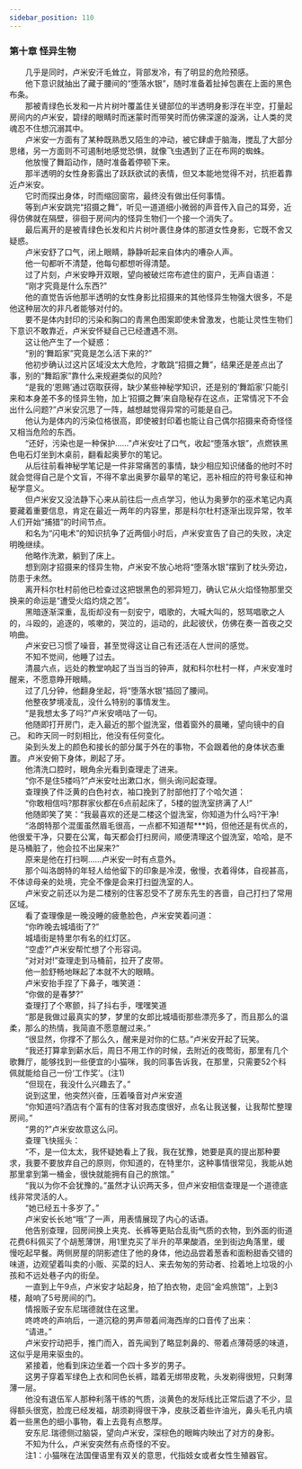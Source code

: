 ```yaml
---
sidebar_position: 110
---
```

### 第十章  怪异生物  


　　几乎是同时，卢米安汗毛耸立，背部发冷，有了明显的危险预感。  
　　他下意识就抽出了藏于腰间的“堕落水银”，随时准备着扯掉包裹在上面的黑色布条。  
　　那被青绿色长发和一片片树叶覆盖住关键部位的半透明身影浮在半空，打量起房间内的卢米安，碧绿的眼睛时而迷蒙时而带笑时而仿佛深邃的漩涡，让人类的灵魂忍不住想沉溺其中。  
　　卢米安一方面有了某种既熟悉又陌生的冲动，被它肆虐于脑海，搅乱了大部分思绪，另一方面则不可遏制地感觉恐惧，就像飞虫遇到了正在布网的蜘蛛。  
　　他放慢了舞蹈动作，随时准备着停顿下来。  
　　那半透明的女性身影露出了跃跃欲试的表情，但又本能地觉得不对，抗拒着靠近卢米安。  
　　它时而探出身体，时而缩回窗帘，最终没有做出任何事情。  
　　等到卢米安跳完“招摄之舞”，听见一道道细小微弱的声音传入自己的耳旁，近得仿佛就在隔壁，徘徊于房间内的怪异生物们一个接一个消失了。  
　　最后离开的是被青绿色长发和片片树叶裹住身体的那道女性身影，它既不舍又疑惑。  
　　卢米安舒了口气，闭上眼睛，静静听起来自体内的嘈杂人声。  
　　他一句都听不清楚，他每句都想听得清楚。  
　　过了片刻，卢米安睁开双眼，望向被破烂帘布遮住的窗户，无声自语道：  
　　“刚才究竟是什么东西?”  
　　他的直觉告诉他那半透明的女性身影比招摄来的其他怪异生物强大很多，不是他这种层次的非凡者能够对付的。  
　　要不是体内封印的污染和胸口的青黑色图案即使未曾激发，也能让灵性生物们下意识不敢靠近，卢米安怀疑自己已经遭遇不测。  
　　这让他产生了一个疑惑：  
　　“别的‘舞蹈家”究竟是怎么活下来的?”  
　　他初步确认过这片区域没太大危险，才敢跳“招摄之舞”，结果还是差点出了事，别的“舞蹈家”靠什么来规避类似的风险?  
　　“是我的‘恩赐’通过窃取获得，缺少某些神秘学知识，还是别的‘舞蹈家’只能引来和本身差不多的怪异生物，加上‘招摄之舞’来自隐秘存在这点，正常情况下不会出什么问题?”卢米安沉思了一阵，越想越觉得异常的可能是自己。  
　　他认为是体内的污染位格很高，即使被封印着也能让自己偶尔招摄来奇奇怪怪又相当危险的东西。  
　　“还好，污染也是一种保护……”卢米安吐了口气，收起“堕落水银”，点燃铁黑色电石灯坐到木桌前，翻看起奥萝尔的笔记。  
　　从后往前看神秘学笔记是一件非常痛苦的事情，缺少相应知识储备的他时不时就会觉得自己是个文盲，不得不拿出奥萝尔最早的笔记，恶补相应的符号象征和神秘学意义。  
　　但卢米安又没法静下心来从前往后一点点学习，他认为奥萝尔的巫术笔记内真要藏着重要信息，肯定在最近一两年的内容里，那是科尔杜村逐渐出现异常，牧羊人们开始“捕猎”的时间节点。  
　　和名为“闪电术”的知识抗争了近两個小时后，卢米安宣告了自己的失败，决定明晚继续。  
　　他略作洗漱，躺到了床上。  
　　想到刚才招摄来的怪异生物，卢米安不放心地将“堕落水银”摆到了枕头旁边，防患于未然。  
　　离开科尔杜村前他已检查过这把银黑色的邪异短刀，确认它从火焰怪物那里交换来的命运是“遭受火焰灼烧之苦”。  
　　黑暗逐渐深重，乱街却没有一刻安宁，唱歌的，大喊大叫的，怒骂唱歌之人的，斗殴的，追逐的，咳嗽的，哭泣的，运动的，此起彼伏，仿佛在奏一首夜之交响曲。  
　　卢米安已习惯了噪音，甚至觉得这让自己有还活在人世间的感觉。  
　　不知不觉间，他睡了过去。  
　　清晨六点，远处的教堂响起了当当当的钟声，就和科尔杜村一样，卢米安准时醒来，不愿意睁开眼睛。  
　　过了几分钟，他翻身坐起，将“堕落水银”插回了腰间。  
　　他整夜梦境凌乱，没什么特别的事情发生。  
　　“是我想太多了吗?”卢米安嘀咕了一句。  
　　他随即打开房门，走入最近的那个盥洗室，借着窗外的晨曦，望向镜中的自己。 和昨天同一时刻相比，他没有任何变化。  
　　染到头发上的颜色和接长的部分属于外在的事物，不会跟着他的身体状态重置。 卢米安俯下身体，刷起了牙。  
　　他清洗口腔时，眼角余光看到查理走了进来。  
　　“你不是住5楼吗?”卢米安吐出漱口水，侧头询问起查理。  
　　查理换了件泛黄的白色衬衣，袖口挽到了肘部他打了个哈欠道：  
　　“你敢相信吗?那群家伙都在6点前起床了，5楼的盥洗室挤满了人!”  
　　他随即笑了笑：“我最喜欢的还是二楼这个盥洗室，你知道为什么吗?干净!  
　　“洛朗特那个混蛋虽然眉毛很高，一点都不知道帮***妈，但他还是有优点的，他很爱干净，只要在公寓，每天都会打扫房间，顺便清理这个盥洗室，哈哈，是不是马桶脏了，他会拉不出屎来?”  
　　原来是他在打扫啊……卢米安一时有点意外。  
　　那个叫洛朗特的年轻人给他留下的印象是冷漠，傲慢，衣着得体，自视甚高，不体谅母亲的处境，完全不像是会来打扫盥洗室的人。  
　　卢米安之前还以为是二楼别的住客忍受不了房东先生的吝啬，自己打扫了常用区域。  
　　看了查理像是一晚没睡的疲惫脸色，卢米安笑着问道：  
　　“你昨晚去城墙街了?”  
　　城墙街是特里尔有名的红灯区。  
　　“空虚?”卢米安帮忙想了个形容词。  
　　“对对对!”查理走到马桶前，拉开了皮带。  
　　他一脸舒畅地眯起了本就不大的眼睛。  
　　卢米安抬手捏了下鼻子，嗤笑道：  
　　“你做的是春梦?”  
　　查理打了个寒颤，抖了抖右手，嘿嘿笑道  
　　“那是我做过最真实的梦，梦里的女郎比城墙街那些漂亮多了，而且那么的温柔，那么的热情，我简直不愿意醒过来。”  
　　“很显然，你撑不了那么久，醒来是对你的仁慈。”卢米安开起了玩笑。  
　　“我还打算拿到薪水后，周日不用工作的时候，去附近的夜莺街，那里有几个歌舞厅，能够找到一些便宜的小猫咪，我的同事告诉我，在那里，只需要52个科佩就能给自己一份‘工作奖’。(注1)  
　　“但现在，我没什么兴趣去了。”  
　　说到这里，他突然兴奋，压着嗓音对卢米安道  
　　“你知道吗?酒店有个富有的住客对我态度很好，点名让我送餐，让我帮忙整理房间。”  
　　“男的?”卢米安故意这么问。  
　　查理飞快摇头：  
　　“不，是一位太太，我怀疑她看上了我，我在犹豫，她要是真的提出那种要求，我要不要放弃自己的原则，你知道的，在特里尔，这种事情很常见，我能从她那里拿到第一桶金，很快就能拥有自己的旅馆。”  
　　“我以为你不会犹豫的。”虽然才认识两天多，但卢米安相信查理是一个道德底线非常灵活的人。  
　　“她已经五十多岁了。”  
　　卢米安长长地“哦”了一声，用表情展现了内心的话语。  
　　他告别查理，回房间换上夹克、长裤等更贴合乱街气质的衣物，到外面的街道花费6科佩买了个胡葱薄饼，用1里克买了半升的苹果酸酒，坐到街边角落里，缓慢吃起早餐。两侧房屋的阴影遮住了他的身体，他边品尝着葱香和面粉甜香交错的味道，边观望着叫卖的小贩、买菜的妇人、来去匆匆的劳动者、捡着地上垃圾的小孩和不远处巷子内的街垒。  
　　一直到上午9点，卢米安才站起身，拍了拍衣物，走回“金鸡旅馆”，上到3楼，敲响了5号房间的门。  
　　情报贩子安东尼瑞德就住在这里。  
　　咚咚咚的声响后，一道沉稳的男声带着间海西岸的口音传了出来：  
　　“请进。”  
　　卢米安拧动把手，推门而入，首先闻到了略显刺鼻的、带着点薄荷感的味道，这似乎是用来驱虫的。  
　　紧接着，他看到床边坐着一个四十多岁的男子。  
　　这男子穿着军绿色上衣和同色长裤，踏着无绑带皮靴，头发剃得很短，只剩薄薄一层。  
　　他没有退伍军人那种利落干练的气质，淡黄色的发际线比正常后退了不少，显得额头很宽，脸庞已经发福，胡须剃得很干净，皮肤泛着些许油光，鼻头毛孔内填着一些黑色的细小事物，看上去竟有点憨厚。  
　　安东尼.瑞德侧过脑袋，望向卢米安，深棕色的眼眸内映出了对方的身影。  
　　不知为什么，卢米安突然有点奇怪的不安。  
　　注1：小猫咪在法国俚语里有双关的意思，代指妓女或者女性生殖器官。  
